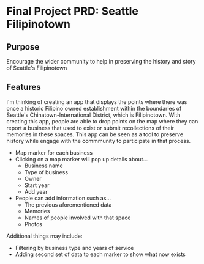 # Final Project PRD: Seattle Filipinotown

## Purpose

Encourage the wider community to help in preserving the history and story of Seattle's Filipinotown

## Features

I'm thinking of creating an app that displays the points where there was once a historic Filipino owned establishment within the boundaries of Seattle's Chinatown-International District, which is Filipinotown. With creating this app, people are able to drop points on the map where they can report a business that used to exist or submit recollections of their memories in these spaces. This app can be seen as a tool to preserve history while engage with the commmunity to participate in that process.

* Map marker for each business
* Clicking on a map marker will pop up details about...
  * Business name
  * Type of business
  * Owner
  * Start year
  * Add year
* People can add information such as...
  * The previous aforementioned data
  * Memories
  * Names of people involved with that space
  * Photos

Additional things may include:
* Filtering by business type and years of service
* Adding second set of data to each marker to show what now exists
